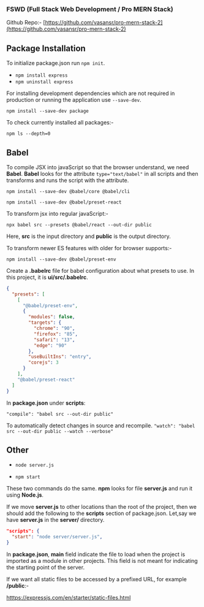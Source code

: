 ### FSWD (Full Stack Web Development / Pro MERN Stack)

Github Repo:- [https://github.com/vasansr/pro-mern-stack-2](https://github.com/vasansr/pro-mern-stack-2)

## Package Installation

To initialize package.json run `npm init`.

- `npm install express`
- `npm uninstall express`

For installing development dependencies which are not required in production or running the application use `--save-dev`.

`npm install --save-dev package`

To check currently installed all packages:-

`npm ls --depth=0`

## Babel

To compile JSX into javaScript so that the browser understand, we need **Babel**. **Babel** looks for the attribute `type="text/babel"` in all scripts and then transforms and runs the script with the attribute.

`npm install --save-dev @babel/core @babel/cli`

`npm install --save-dev @babel/preset-react`

To transform jsx into regular javaScript:-

`npx babel src --presets @babel/react --out-dir public`

Here, **src** is the input directory and **public** is the output directory.

To transform newer ES features with older for browser supports:-

`npm install --save-dev @babel/preset-env`

Create a **.babelrc** file for babel configuration about what presets to use. In this project, it is **ui/src/.babelrc**.

```json
{
  "presets": [
    [
      "@babel/preset-env",
      {
        "modules": false,
        "targets": {
          "chrome": "90",
          "firefox": "85",
          "safari": "13",
          "edge": "90"
        },
        "useBuiltIns": "entry",
        "corejs": 3
      }
    ],
    "@babel/preset-react"
  ]
}
```

In **package.json** under **scripts**:

`"compile": "babel src --out-dir public"`

To automatically detect changes in source and recompile.
`"watch": "babel src --out-dir public --watch --verbose"`

## Other

- `node server.js`

- `npm start`

These two commands do the same. **npm** looks for file **server.js** and run it using **Node.js**.

If we move **server.js** to other locations than the root of the project, then we should add the following to the **scripts** section of package.json. Let,say we have **server.js** in the **server/** directory.

```json
"scripts": {
  "start": "node server/server.js",
}
```

In **package.json**, **main** field indicate the file to load when the project is imported as a module in other projects. This field is not meant for indicating the starting point of the server.

If we want all static files to be accessed by a prefixed URL, for example **/public**:-

[htttps://expressjs.com/en/starter/static-files.html](htttps://expressjs.com/en/starter/static-files.html)
